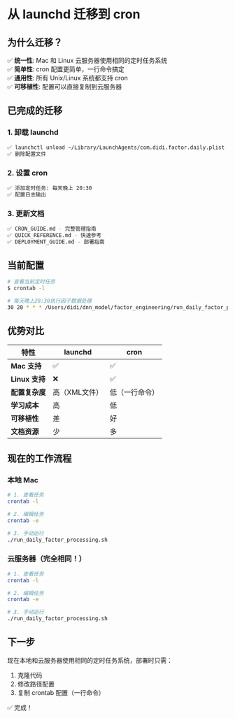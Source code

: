 # 从 launchd 迁移到 cron

## 为什么迁移？

✅ **统一性**: Mac 和 Linux 云服务器使用相同的定时任务系统  
✅ **简单性**: cron 配置更简单，一行命令搞定  
✅ **通用性**: 所有 Unix/Linux 系统都支持 cron  
✅ **可移植性**: 配置可以直接复制到云服务器

## 已完成的迁移

### 1. 卸载 launchd
```bash
✅ launchctl unload ~/Library/LaunchAgents/com.didi.factor.daily.plist
✅ 删除配置文件
```

### 2. 设置 cron
```bash
✅ 添加定时任务: 每天晚上 20:30
✅ 配置日志输出
```

### 3. 更新文档
```bash
✅ CRON_GUIDE.md - 完整管理指南
✅ QUICK_REFERENCE.md - 快速参考
✅ DEPLOYMENT_GUIDE.md - 部署指南
```

## 当前配置

```bash
# 查看当前定时任务
$ crontab -l

# 每天晚上20:30执行因子数据处理
30 20 * * * /Users/didi/dnn_model/factor_engineering/run_daily_factor_processing.sh >> /Users/didi/Data/dnn_model/logs/cron.log 2>&1
```

## 优势对比

| 特性 | launchd | cron |
|------|---------|------|
| **Mac 支持** | ✅ | ✅ |
| **Linux 支持** | ❌ | ✅ |
| **配置复杂度** | 高（XML文件） | 低（一行命令） |
| **学习成本** | 高 | 低 |
| **可移植性** | 差 | 好 |
| **文档资源** | 少 | 多 |

## 现在的工作流程

### 本地 Mac
```bash
# 1. 查看任务
crontab -l

# 2. 编辑任务
crontab -e

# 3. 手动运行
./run_daily_factor_processing.sh
```

### 云服务器（完全相同！）
```bash
# 1. 查看任务
crontab -l

# 2. 编辑任务
crontab -e

# 3. 手动运行
./run_daily_factor_processing.sh
```

## 下一步

现在本地和云服务器使用相同的定时任务系统，部署时只需：

1. 克隆代码
2. 修改路径配置
3. 复制 crontab 配置（一行命令）

✅ 完成！

